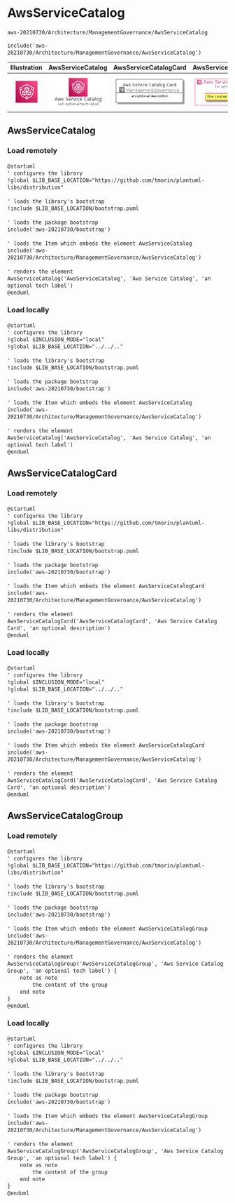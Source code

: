 # AwsServiceCatalog


```text
aws-20210730/Architecture/ManagementGovernance/AwsServiceCatalog
```

```text
include('aws-20210730/Architecture/ManagementGovernance/AwsServiceCatalog')
```



| Illustration | AwsServiceCatalog | AwsServiceCatalogCard | AwsServiceCatalogGroup |
| :---: | :---: | :---: | :---: |
| ![illustration for Illustration](../../../aws-20210730/Architecture/ManagementGovernance/AwsServiceCatalog.png) | ![illustration for AwsServiceCatalog](../../../aws-20210730/Architecture/ManagementGovernance/AwsServiceCatalog.Local.png) | ![illustration for AwsServiceCatalogCard](../../../aws-20210730/Architecture/ManagementGovernance/AwsServiceCatalogCard.Local.png) | ![illustration for AwsServiceCatalogGroup](../../../aws-20210730/Architecture/ManagementGovernance/AwsServiceCatalogGroup.Local.png) |




## AwsServiceCatalog

### Load remotely
```plantuml
@startuml
' configures the library
!global $LIB_BASE_LOCATION="https://github.com/tmorin/plantuml-libs/distribution"

' loads the library's bootstrap
!include $LIB_BASE_LOCATION/bootstrap.puml

' loads the package bootstrap
include('aws-20210730/bootstrap')

' loads the Item which embeds the element AwsServiceCatalog
include('aws-20210730/Architecture/ManagementGovernance/AwsServiceCatalog')

' renders the element
AwsServiceCatalog('AwsServiceCatalog', 'Aws Service Catalog', 'an optional tech label')
@enduml
```

### Load locally
```plantuml
@startuml
' configures the library
!global $INCLUSION_MODE="local"
!global $LIB_BASE_LOCATION="../../.."

' loads the library's bootstrap
!include $LIB_BASE_LOCATION/bootstrap.puml

' loads the package bootstrap
include('aws-20210730/bootstrap')

' loads the Item which embeds the element AwsServiceCatalog
include('aws-20210730/Architecture/ManagementGovernance/AwsServiceCatalog')

' renders the element
AwsServiceCatalog('AwsServiceCatalog', 'Aws Service Catalog', 'an optional tech label')
@enduml
```

## AwsServiceCatalogCard

### Load remotely
```plantuml
@startuml
' configures the library
!global $LIB_BASE_LOCATION="https://github.com/tmorin/plantuml-libs/distribution"

' loads the library's bootstrap
!include $LIB_BASE_LOCATION/bootstrap.puml

' loads the package bootstrap
include('aws-20210730/bootstrap')

' loads the Item which embeds the element AwsServiceCatalogCard
include('aws-20210730/Architecture/ManagementGovernance/AwsServiceCatalog')

' renders the element
AwsServiceCatalogCard('AwsServiceCatalogCard', 'Aws Service Catalog Card', 'an optional description')
@enduml
```

### Load locally
```plantuml
@startuml
' configures the library
!global $INCLUSION_MODE="local"
!global $LIB_BASE_LOCATION="../../.."

' loads the library's bootstrap
!include $LIB_BASE_LOCATION/bootstrap.puml

' loads the package bootstrap
include('aws-20210730/bootstrap')

' loads the Item which embeds the element AwsServiceCatalogCard
include('aws-20210730/Architecture/ManagementGovernance/AwsServiceCatalog')

' renders the element
AwsServiceCatalogCard('AwsServiceCatalogCard', 'Aws Service Catalog Card', 'an optional description')
@enduml
```

## AwsServiceCatalogGroup

### Load remotely
```plantuml
@startuml
' configures the library
!global $LIB_BASE_LOCATION="https://github.com/tmorin/plantuml-libs/distribution"

' loads the library's bootstrap
!include $LIB_BASE_LOCATION/bootstrap.puml

' loads the package bootstrap
include('aws-20210730/bootstrap')

' loads the Item which embeds the element AwsServiceCatalogGroup
include('aws-20210730/Architecture/ManagementGovernance/AwsServiceCatalog')

' renders the element
AwsServiceCatalogGroup('AwsServiceCatalogGroup', 'Aws Service Catalog Group', 'an optional tech label') {
    note as note
        the content of the group
    end note
}
@enduml
```

### Load locally
```plantuml
@startuml
' configures the library
!global $INCLUSION_MODE="local"
!global $LIB_BASE_LOCATION="../../.."

' loads the library's bootstrap
!include $LIB_BASE_LOCATION/bootstrap.puml

' loads the package bootstrap
include('aws-20210730/bootstrap')

' loads the Item which embeds the element AwsServiceCatalogGroup
include('aws-20210730/Architecture/ManagementGovernance/AwsServiceCatalog')

' renders the element
AwsServiceCatalogGroup('AwsServiceCatalogGroup', 'Aws Service Catalog Group', 'an optional tech label') {
    note as note
        the content of the group
    end note
}
@enduml
```

